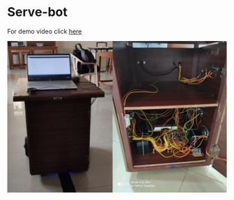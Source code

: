 # Serve-bot

For demo video click [here](https://youtu.be/GA-8PikUJLk)

![Serve Bot Image](https://github.com/koteshrv/Serve-bot/blob/main/servebot-img.jpg)  
